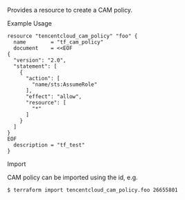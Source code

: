 Provides a resource to create a CAM policy.

Example Usage

```hcl
resource "tencentcloud_cam_policy" "foo" {
  name        = "tf_cam_policy"
  document    = <<EOF
{
  "version": "2.0",
  "statement": [
    {
      "action": [
        "name/sts:AssumeRole"
      ],
      "effect": "allow",
      "resource": [
        "*"
      ]
    }
  ]
}
EOF
  description = "tf_test"
}
```

Import

CAM policy can be imported using the id, e.g.

```
$ terraform import tencentcloud_cam_policy.foo 26655801
```